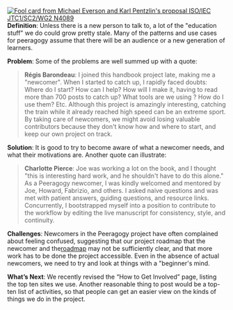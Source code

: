 [![Fool card from Michael Everson and Karl Pentzlin's proposal ISO/IEC
JTC1/SC2/WG2
N4089](http://peeragogy.org/wp-content/uploads/2012/04/unicode-fool.jpeg)](http://peeragogy.org/practice/newcomer/unicode-fool/)
**Definition**: Unless there is a new person to talk to, a lot of the
"education stuff" we do could grow pretty stale. Many of the patterns
and use cases for peeragogy assume that there will be an audience or a
new generation of learners.

**Problem**: Some of the problems are well summed up with a quote:

> **Régis Barondeau**: I joined this handbook project late, making me a
> "newcomer". When I started to catch up, I rapidly faced doubts: Where
> do I start? How can I help? How will I make it, having to read more
> than 700 posts to catch up? What tools are we using ? How do I use
> them? Etc. Although this project is amazingly interesting, catching
> the train while it already reached high speed can be an extreme sport.
> By taking care of newcomers, we might avoid losing valuable
> contributors because they don't know how and where to start, and keep
> our own project on track.

**Solution**: It is good to try to become aware of what a newcomer
needs, and what their motivations are. Another quote can illustrate:

> **Charlotte Pierce**: Joe was working a lot on the book, and I thought
> "this is interesting hard work, and he shouldn't have to do this
> alone." As a Peeragogy newcomer, I was kindly welcomed and mentored by
> Joe, Howard, Fabrizio, and others. I asked naive questions and was met
> with patient answers, guiding questions, and resource links.
> Concurrently, I bootstrapped myself into a position to contribute to
> the workflow by editing the live manuscript for consistency, style,
> and continuity.

**Challenges**: Newcomers in the Peeragogy project have often complained
about feeling confused, suggesting that our project roadmap that the
newcomer and the[roadmap](http://peeragogy.org/practice/roadmap/) may
not be sufficiently clear, and that more work has to be done the project
accessible. Even in the absence of actual newcomers, we need to try and
look at things with a "beginner's mind.

**What’s Next**: We recently revised the “How to Get Involved” page,
listing the top ten sites we use. Another reasonable thing to post would
be a top-ten list of activities, so that people can get an easier view
on the kinds of things we do in the project.
